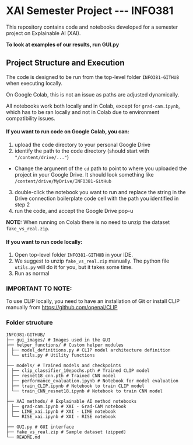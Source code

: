 # XAI Semester Project --- INFO381

This repository contains code and notebooks developed for a semester project on Explainable AI (XAI).

**To look at examples of our results, run GUI.py**

## Project Structure and Execution


The code is designed to be run from the top-level folder `INFO381-GITHUB` when executing locally.

On Google Colab, this is not an issue as paths are adjusted dynamically.

All notebooks work both locally and in Colab, except for `grad-cam.ipynb`, which has to be ran locally and not in Colab due to environment compatibility issues.


#### **If you want to run code on Google Colab, you can:**

1. upload the code directory to your personal Google Drive
2. identify the path to the code directory (should start with `"/content/drive/..."`)
- Change the argunemt of the `cd` path to point to where you uploaded the project in your Google Drive. It should look something like `/content/drive/MyDrive/INFO381-GitHub`
3. double-click the notebook you want to run and replace the string in the Drive connection boilerplate code cell with the path you identified in step 2
4. run the code, and accept the Google Drive pop-u

**NOTE:** When running on Colab there is no need to unzip the dataset `fake_vs_real.zip`.



#### **If you want to run code locally:**
1. Open top-level folder `INFO381-GITHUB` in your IDE.
2. We suggest to unzip `fake_vs_real.zip` manually. The python file `utils.py` will do it for you, but it takes some time.
3. Run as normal 


### **IMPORTANT TO NOTE:**

To use CLIP locally, you need to have an installation of Git or install CLIP manually from https://github.com/openai/CLIP

### Folder structure

```
INFO381-GITHUB/ 
├── gui_images/ # Images used in the GUI 
├── helper_functions/ # Custom helper modules 
│ ├── model_definitions.py # CLIP model architecture definition
│ └── utils.py # Utility functions 
│
├── models/ # Trained models and checkpoints 
│ ├── clip_classifier_10epochs.pth # Trained CLIP model
│ ├── resnet18_cnn.pth # Trained CNN model
│ ├── performance_evaluation.ipynb # Notebook for model evaluation
│ ├── train_CLIP.ipynb # Notebook to train CLIP model
│ └── train_CNN_resnet18.ipynb # Notebook to train CNN model 
│
├── XAI methods/ # Explainable AI method notebooks 
│ ├── grad-cam.ipynb # XAI - Grad-CAM notebook
│ ├── LIME_xai.ipynb # XAI - LIME notebook
│ └── RISE_xai.ipynb # XAI - RISE notebook
│
├── GUI.py # GUI interface 
├── fake_vs_real.zip # Sample dataset (zipped) 
└── README.md
```
